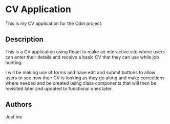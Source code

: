 # CV Application

This is my CV application for the Odin project.

## Description

This is a CV application using React to make an interactive site where users can enter their details and receive a basic CV that they can use while job hunting.

I will be making use of forms and have edit and submit buttons to allow users to see how their CV is looking as they go along and make corrections where needed and be created using class components that will then be revisited later and updated to functional ones later.

## Authors

Just me
